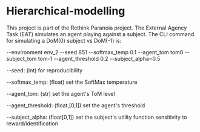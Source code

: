 # Hierarchical-modelling
This project is part of the Rethink Paranoia project.
The External Agency Task (EAT) simulates an agent playing against a subject.
The CLI command for simulating a DoM(0) subject vs DoM(-1) is:

--environment env_2 --seed 851 --softmax_temp 0.1 --agent_tom tom0 --subject_tom tom-1 --agent_threshold 0.2 --subject_alpha=0.5
 
--seed: (int) for reproducibility

--softmax_temp: (float) set the SoftMax temperature

--agent_tom: (str) set the agent's ToM level

--agent_threshold: (float,[0,1]) set the agent's threshold

--subject_alpha: (float[0,1]) set the subject's utility function sensitivity to reward/identification
